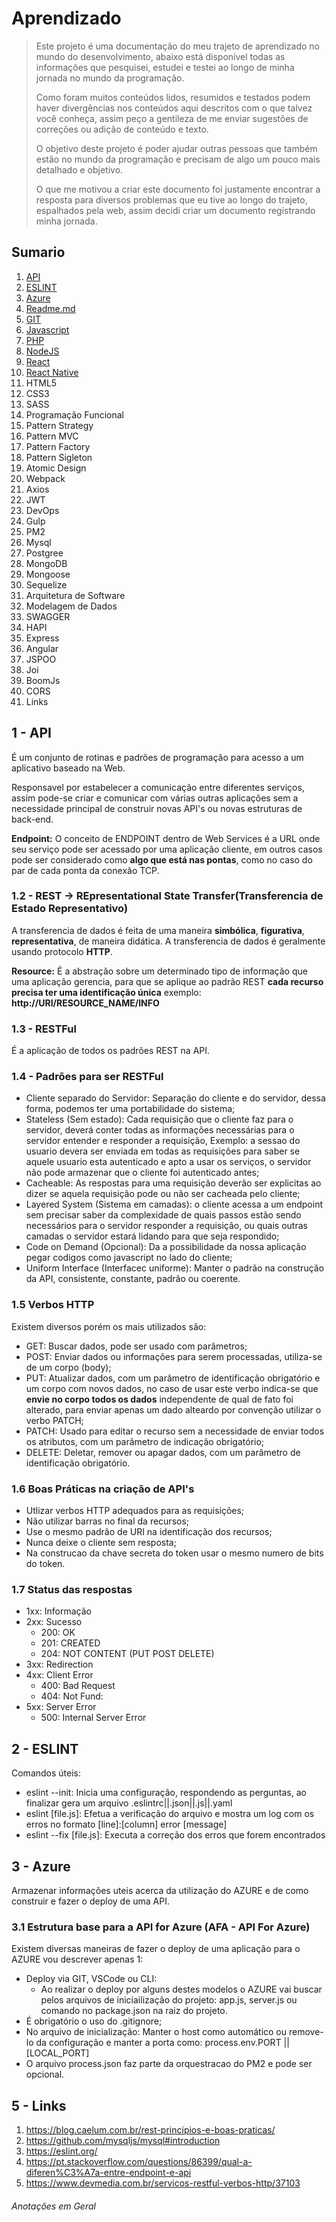 # Aprendizado
> Este projeto é uma documentação do meu trajeto de aprendizado no mundo do desenvolvimento, abaixo está disponível todas as informações que pesquisei, estudei e testei ao longo de minha jornada no mundo da programação.
>
> Como foram muitos conteúdos lidos, resumidos e testados podem haver divergências nos conteúdos aqui descritos com o que talvez você conheça, assim peço a gentileza de me enviar sugestões de correções ou adição de conteúdo e texto.
>
> O objetivo deste projeto é poder ajudar outras pessoas que também estão no mundo da programação e precisam de algo um pouco mais detalhado e objetivo.
>
> O que me motivou a criar este documento foi justamente encontrar a resposta para diversos problemas que eu tive ao longo do trajeto, espalhados pela web, assim decidi criar um documento registrando minha jornada.

## Sumario 
1. [API](#1---api)
2. [ESLINT](#2---eslint)
3. [Azure](#3-azure)
4. [Readme.md](#readme)
5. [GIT](#git)
6. [Javascript](#javascript)
7. [PHP](#php)
8. [NodeJS](#nodejs)
9. [React](#react)
10. [React Native](#react-native)
11. HTML5
12. CSS3
13. SASS
14. Programação Funcional
15. Pattern Strategy
16. Pattern MVC
17. Pattern Factory
18. Pattern Sigleton
19. Atomic Design
20. Webpack
21. Axios
22. JWT
23. DevOps
24. Gulp
25. PM2
26. Mysql
27. Postgree
28. MongoDB
29. Mongoose
30. Sequelize
31. Arquitetura de Software
32. Modelagem de Dados
33. SWAGGER
34. HAPI
35. Express
36. Angular
37. JSPOO
38. Joi
39. BoomJs
40. CORS
41. Links

## 1 - API 
É um conjunto de rotinas e padrões de programação para acesso a um aplicativo baseado na Web.

Responsavel por estabelecer a comunicação entre diferentes serviços, assim pode-se criar e comunicar com várias outras aplicações  sem a necessidade principal de construir novas API's ou novas estruturas de back-end.

**Endpoint:** O conceito de ENDPOINT dentro de Web Services é a URL onde seu serviço pode ser acessado por uma aplicação cliente, em outros casos pode ser considerado como **algo que está nas pontas**, como no caso do par de cada ponta da conexão TCP.

### 1.2 - REST -> REpresentational State Transfer(Transferencia de Estado Representativo)
A transferencia de dados é feita de uma maneira **simbólica**, **figurativa**, **representativa**, de maneira didática.
A transferencia de dados é geralmente usando protocolo **HTTP**.

**Resource:** É a abstração sobre um determinado tipo de informação que uma aplicação gerencia, para que se aplique ao padrão REST __cada recurso precisa ter uma identificação única__ exemplo: __http://URI/RESOURCE_NAME/INFO__

### 1.3 - RESTFul
É a aplicação de todos os padrões REST na API.

### 1.4 - Padrões para ser RESTFul 

- Cliente separado do Servidor: Separação do cliente e do servidor, dessa forma, podemos ter uma portabilidade do sistema;
- Stateless (Sem estado): Cada requisição que o cliente faz para o servidor, deverá conter todas as informações necessárias para o servidor entender e responder a requisição, Exemplo: a sessao do usuario devera ser enviada em todas as requisições para saber se aquele usuario esta autenticado e apto a usar os serviços, o servidor não pode armazenar que o cliente foi autenticado antes;
- Cacheable: As respostas para uma  requisição deverão ser explicitas ao dizer se aquela requisição pode ou não ser cacheada pelo cliente;
- Layered System (Sistema em camadas): o cliente acessa a um endpoint sem precisar saber da complexidade de quais passos estão sendo necessários para o servidor responder a requisição, ou quais outras camadas o servidor estará lidando para que seja respondido;
- Code on Demand (Opcional): Da a possibilidade da nossa aplicação pegar codigos como javascript no lado do cliente;
- Uniform Interface (Interfacec uniforme): Manter o padrão na construção da API, consistente, constante, padrão ou coerente.

### 1.5 Verbos HTTP
Existem diversos porém os mais utilizados são:
- GET: Buscar dados, pode ser usado com parâmetros;
- POST: Enviar dados ou informações para serem processadas, utiliza-se de um corpo (body);
- PUT: Atualizar dados, com um parâmetro de identificação obrigatório e um corpo com novos dados, no caso de usar este verbo indica-se que **envie no corpo todos os dados** independente de qual de fato foi alterado, para enviar apenas um dado alteardo por convenção utilizar o verbo PATCH;
- PATCH: Usado para editar o recurso sem a necessidade de enviar todos os atributos, com um parâmetro de indicação obrigatório;
- DELETE: Deletar, remover ou apagar dados, com um parâmetro de identificação obrigatório.

### 1.6 Boas Práticas na criação de API's
- Utlizar verbos HTTP adequados para as requisições;
- Não utilizar barras no final da recursos;
- Use o mesmo padrão de URI na identificação dos recursos;
- Nunca deixe o cliente sem resposta;
- Na construcao da chave secreta do token usar o mesmo numero de bits do token.

### 1.7 Status das respostas
- 1xx: Informação
- 2xx: Sucesso
    - 200: OK
    - 201: CREATED
    - 204: NOT CONTENT (PUT POST DELETE)
- 3xx: Redirection
- 4xx: Client Error
    - 400: Bad Request
    - 404: Not Fund:
- 5xx: Server Error
    - 500: Internal Server Error

## 2 - ESLINT  
Comandos úteis:
- eslint --init: Inicia uma configuração, respondendo as perguntas, ao finalizar gera um arquivo .eslintrc||.json||.js||.yaml
- eslint [file.js]: Efetua a verificação do arquivo e mostra um log com os erros no formato [line]:[column] error [message]
- eslint --fix [file.js]: Executa a correção dos erros que forem encontrados

## 3 - Azure 
Armazenar informações uteis acerca da utilização do AZURE e de como construir e fazer o deploy de uma API.

### 3.1 Estrutura base para a API for Azure (AFA - API For Azure)
Existem diversas maneiras de fazer o deploy de uma aplicação para o AZURE vou descrever apenas 1:

- Deploy via GIT, VSCode ou CLI: 
    - Ao realizar o deploy por alguns destes modelos o AZURE vai buscar pelos arquivos de iniciailização do projeto: app.js, server.js ou comando no package.json na raiz do projeto.
- É obrigatório o uso do .gitignore;
- No arquivo de inicialização: Manter o host como automático ou remove-lo da configuração e manter a porta como: process.env.PORT || [LOCAL_PORT]
- O arquivo process.json faz parte da orquestracao do PM2 e pode ser opcional.

## 5 - Links 
1. https://blog.caelum.com.br/rest-principios-e-boas-praticas/
2. https://github.com/mysqljs/mysql#introduction
3. https://eslint.org/
4. https://pt.stackoverflow.com/questions/86399/qual-a-diferen%C3%A7a-entre-endpoint-e-api
5. https://www.devmedia.com.br/servicos-restful-verbos-http/37103

###### Anotações em Geral
